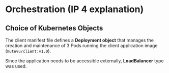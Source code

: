 # Orchestration (IP 4 explanation)

## Choice of Kubernetes Objects

The client manifest file defines a **Deployment object** that manages the creation and maintenance of 3 Pods running the client application image (`mutevu/client:v1.0`). 

Since the application needs to be accessible externally, **LoadBalancer** type was used.


